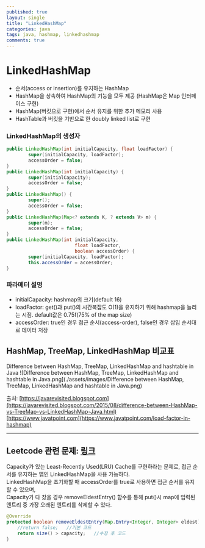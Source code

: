 ```yaml
---
published: true
layout: single
title: "LinkedHashMap"
categories: java
tags: java, hashmap, linkedhashmap
comments: true
---
```


# LinkedHashMap
* 순서(access or insertion)를 유지하는 HashMap
* HashMap을 상속하여 HashMap의 기능을 모두 제공 (HashMap은 Map 인터페이스 구현)
* HashMap(버킷으로 구현)에서 순서 유지를 위한 추가 메모리 사용
* HashTable과 버킷을 기반으로 한 doubly linked list로 구현
 
 
### LinkedHashMap의 생성자
```java
public LinkedHashMap(int initialCapacity, float loadFactor) {
        super(initialCapacity, loadFactor);
        accessOrder = false;
}
public LinkedHashMap(int initialCapacity) {
        super(initialCapacity);
        accessOrder = false;
}
public LinkedHashMap() {
        super();
        accessOrder = false;
}
public LinkedHashMap(Map<? extends K, ? extends V> m) {
        super(m);
        accessOrder = false;
}
public LinkedHashMap(int initialCapacity,
                         float loadFactor,
                         boolean accessOrder) {
        super(initialCapacity, loadFactor);
        this.accessOrder = accessOrder;
}
```

### 파라메터 설명
* initialCapacity: hashmap의 크기(default 16)
* loadFactor: get()과 put()의 시간복잡도 O(1)을 유지하기 위해 hashmap을 늘리는 시점. default값은 0.75f(75% of the map size)
* accessOrder: true인 경우 접근 순서(access-order), false인 경우 삽입 순서대로 데이터 저장


## HashMap, TreeMap, LinkedHashMap 비교표
Difference between HashMap, TreeMap, LinkedHashMap and hashtable in Java
![Difference between HashMap, TreeMap, LinkedHashMap and hashtable in Java.png](./assets/images/Difference between HashMap, TreeMap, LinkedHashMap and hashtable in Java.png)

출처: [https://javarevisited.blogspot.com](https://javarevisited.blogspot.com/2015/08/difference-between-HashMap-vs-TreeMap-vs-LinkedHashMap-Java.html)     
      [https://www.javatpoint.com](https://www.javatpoint.com/load-factor-in-hashmap)

---------------------------------------------------

## Leetcode 관련 문제: [링크](https://leetcode.com/problems/lru-cache/)
Capacity가 있는 Least-Recently Used(LRU) Cache를 구현하라는 문제로, 접근 순서를 유지하는 맵인 LinkedHashMap을 사용 가능하다.    
LinkedHashMap을 초기화할 때 accessOrder를 true로 사용하면 접근 순서를 유지할 수 있으며,     
Capacity가 다 찼을 경우 removeEldestEntry() 함수를 통해 put()시 map에 입력된 엔트리 중 가장 오래된 엔트리를 삭제할 수 있다.    

```java
@Override
protected boolean removeEldestEntry(Map.Entry<Integer, Integer> eldest) {
    //return false;   //기본 코드
    return size() > capacity;   //수정 후 코드
}
```
